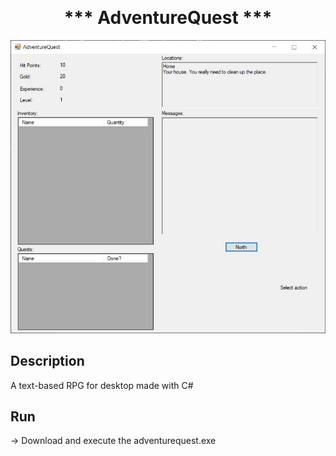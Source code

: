 <p align="center">

<h1 align="center" style="margin-top: 0px;">*** AdventureQuest ***</h1>

</p>



![Screenshot](Screenshots/Screenshot.JPG)

## Description

A text-based RPG for desktop made with C#

## Run

-> Download and execute the adventurequest.exe



